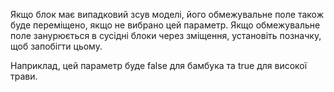 Якщо блок має випадковий зсув моделі, його обмежувальне поле також буде переміщено, якщо не вибрано цей параметр. Якщо обмежувальне поле занурюється в сусідні блоки через зміщення, установіть позначку, щоб запобігти цьому.

Наприклад, цей параметр буде false для бамбука та true для високої трави.